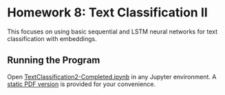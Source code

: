 # Homework 8: Text Classification II

This focuses on using basic sequential and LSTM neural networks for text classification with embeddings.

## Running the Program

Open [TextClassification2-Completed.ipynb](./TextClassification2-Completed.ipynb) in any Jupyter environment.
A [static PDF version](./TextClassification2-Completed.pdf) is provided for your convenience.